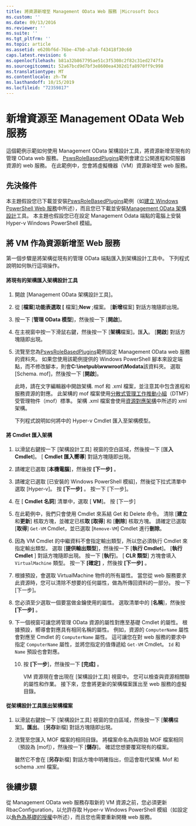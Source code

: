 ```yaml
---
title: 將資源新增至 Management OData Web 服務 |Microsoft Docs
ms.custom: ''
ms.date: 09/13/2016
ms.reviewer: ''
ms.suite: ''
ms.tgt_pltfrm: ''
ms.topic: article
ms.assetid: e620bf6d-76be-47b0-a7a8-f43418f30c60
caps.latest.revision: 6
ms.openlocfilehash: b81a32b867795ae51c3f5308c2f82c31ed2747fa
ms.sourcegitcommit: 52a67bcd9d7bf3e8600ea4302d1fa8970ff9c998
ms.translationtype: MT
ms.contentlocale: zh-TW
ms.lasthandoff: 10/15/2019
ms.locfileid: "72359817"
---
```

# <a name="adding-resources-to-a-management-odata-web-service"></a>新增資源至 Management OData Web 服務

這個範例示範如何使用 Management OData 架構設計工具，將資源新增至現有的管理 OData web 服務。 [PswsRoleBasedPlugins](https://code.msdn.microsoft.com:443/windowsdesktop/PswsRoleBasedPlugins-9c79b75a)範例會建立公開進程和伺服器資源的 web 服務。 在此範例中，您會將虛擬機器（VM）資源新增至 web 服務。

## <a name="prerequisites"></a>先決條件

本主題假設您已下載並安裝[PswsRoleBasedPlugins](https://code.msdn.microsoft.com:443/windowsdesktop/PswsRoleBasedPlugins-9c79b75a)範例（如[建立 Windows PowerShell Web 服務](./creating-a-management-odata-web-service.md)中所述），而且您已下載並安裝[Management OData 架構設計](https://marketplace.visualstudio.com/items?itemName=jlisc0.ManagementODataSchemaDesigner)工具。 本主題也假設您已在設定 Management Odata 端點的電腦上安裝 Hyper-v Windows PowerShell 模組。

## <a name="adding-vm-as-a-resource-to-the-web-service"></a>將 VM 作為資源新增至 Web 服務

第一個步驟是將架構從現有的管理 OData 端點匯入到架構設計工具中。 下列程式說明如何執行這項操作。

#### <a name="importing-an-existing-schema-into-the-schema-designer"></a>將現有的架構匯入架構設計工具

1. 開啟 [Management OData 架構設計工具]。

2. 從 [**檔案**]**功能表選取 [** 檔案];**New** ;檔案。 [**新增**檔案] 對話方塊隨即出現。

3. 按一下 [**管理 OData 模型**]，然後按一下 [**開啟**]。

4. 在主視窗中按一下滑鼠右鍵，然後按一下 [**架構**檔案]。匯**入**。 [**開啟**] 對話方塊隨即出現。

5. 流覽至您為[PswsRoleBasedPlugins](https://code.msdn.microsoft.com:443/windowsdesktop/PswsRoleBasedPlugins-9c79b75a)範例設定 Management OData web 服務的資料夾。 如果您使用該範例提供的 Windows PowerShell 腳本來設定端點，而不修改腳本，則會**C:\inetpub\wwwroot\Modata**該資料夾。 選取 [Schema. mof]，然後按一下 [**開啟**]。

   此時，請在文字編輯器中開啟架構. mof 和 .xml 檔案，並注意其中包含進程和服務資源的對應。 此架構的 mof 檔案使用[分散式管理工作推動小組](https://www.dmtf.org/)（DTMF）受管理物件（mof）標準。 架構 .xml 檔案會使用[資源對應架構](./resource-mapping-schema.md)中所述的 xml 架構。

   下列程式說明如何將中的 Hyper-v Cmdlet 匯入至架構模型。

#### <a name="importing-cmdlets-into-the-schema"></a>將 Cmdlet 匯入架構

1. 以滑鼠右鍵按一下 [架構設計工具] 視窗的空白區域，然後按一下 [匯**入 Cmdlet**]。 [ **Cmdlet 匯入嚮導**] 對話方塊隨即出現。

2. 請確定已選取 [**本機電腦**]，然後按 **[下一步]** 。

3. 請確定已選取 [已安裝的 Windows PowerShell 模組]，然後從下拉式清單中選取 [Hyper-v]。 按 **[下一步]** 。 按一下 [下一步]。

4. 在 [ **Cmdlet 名詞**] 清單中，選取 [ **VM**]。 按 [下一步]

5. 在此範例中，我們只會使用 Cmdlet 來系結 Get 和 Delete 命令。 清除 [**建立**和**更新**] 核取方塊，並確定已核**取 [取得**] 和 [**刪除**] 核取方塊。 請確定已選取 [**取得**] `Get-VM` Cmdlet，並已選取 [`Remove-VM`] Cmdlet 進行**刪除**。

6. 因為 VM Cmdlet 的中繼資料不會指定輸出類型，所以您必須執行 Cmdlet 來指定輸出類型。 選取 [**提供輸出類型**]，然後按一下 [**執行 Cmdlet**]。 [**執行 Cmdlet** ] 對話方塊隨即出現。 按一下 [**執行**]。 [ **CLR 類型**] 方塊會填入 `VirtualMachine` 類型。 按一下 **[確定]** ，然後按 **[下一步]** 。

7. 根據預設，會選取 VirtualMachine 物件的所有屬性。 當您從 web 服務要求此資源時，您可以清除不想要的任何屬性，做為所傳回資料的一部分。 按一下 [下一步]。

8. 您必須至少選取一個要當做金鑰使用的屬性。 選取清單中的 [**名稱**]，然後按 **[下一步]** 。

9. 下一個視窗可讓您將管理 OData 資源的屬性對應至基礎 Cmdlet 的屬性。 根據預設，嚮導會對應具有相同名稱的屬性。 例如，資源的 `ComputerName` 屬性會對應至 Cmdlet 的 `ComputerName` 屬性。  這可讓您在對 web 服務的要求中指定 `ComputerName` 屬性，並將您指定的值傳遞給 `Get-VM` Cmdlet。 `Id` 和 `Name` 預設也會對應。

   10. 按 **[下一步**]，然後按一下 **[完成]** 。

       VM 資源現在會出現在 [架構設計工具] 視窗中。 您可以檢查與資源相關聯的屬性和作業。 接下來，您會將更新的架構檔案匯出至 web 服務的虛擬目錄。

#### <a name="exporting-schema-files-from-the-schema-designer"></a>從架構設計工具匯出架構檔案

1. 以滑鼠右鍵按一下 [架構設計工具] 視窗的空白區域，然後按一下 [**架構**檔案]。**匯出**。 [**另存**新檔] 對話方塊隨即出現。

2. 流覽至您匯入 MOF 檔案的相同目錄。 將檔案命名為與原始 MOF 檔案相同（預設為 [mof]），然後按一下 [**儲存**]。 確認您想要覆寫現有的檔案。

   雖然它不會在 [**另存**新檔] 對話方塊中明確指出，但這會取代架構. Mof 和 schema .xml 檔案。

## <a name="next-steps"></a>後續步驟

從 Management OData web 服務存取新的 VM 資源之前，您必須更新 RbacConfiguration，以允許存取 Hyper-v Windows PowerShell 模組（如設定以[角色為基礎的授權](./configuring-role-based-authorization.md)中所述），而且您也需要重新開機 web 服務。